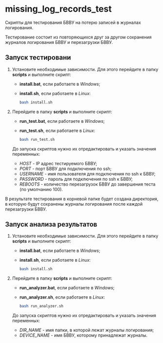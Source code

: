 # missing_log_records_test
Скрипты для тестирования БВВУ на потерю записей в журналах логирования.

Тестирование состоит из повторяющихся друг за другом сохранения журналов логирования БВВУ и перезагрузки БВВУ.

## Запуск тестировани

1. Установите необходимые зависимости. Для этого перейдите в папку **scripts** и выполните скрипт:

   - **install.bat**, если работаете в *Windows*;

   - **install.sh**, если работаете в *Linux*:

     ```bash
     bash install.sh
     ```

2. Перейдите в папку **scripts** и выполните скрипт:

   - **run_test.bat**, если работаете в *Windows*;

   - **run_test.sh**, если работаете в *Linux*:

     ```bash
     bash run_test.sh
     ```

   До запуска скриптов нужно их отредактировать и указать значения переменных:

   - *HOST* - IP адрес тестируемого БВВУ;
   - *PORT* - порт БВВУ для подключения по ssh;
   - *USERNAME* - имя пользователя для подключения по ssh к БВВУ;
   - *PASSWORD* - пароль для подключения по ssh к БВВУ;
   - *REBOOTS* - количество перезагрузок БВВУ до завершения теста (по умолчанию 100).

В результате тестирования в корневой папке будет создана директория, в которую будут сохранены журналы логирования после каждой перезагрузки БВВУ.

## Запуск анализа результатов

1. Установите необходимые зависимости. Для этого перейдите в папку **scripts** и выполните скрипт:

   - **install.bat**, если работаете в *Windows*;

   - **install.sh**, если работаете в *Linux*:

     ```bash
     bash install.sh
     ```

2. Перейдите в папку **scripts** и выполните скрипт:

   - **run_analyzer.bat**, если работаете в *Windows*;

   - **run_analyzer.sh**, если работаете в *Linux*:

     ```bash
     bash run_analyzer.sh
     ```

   До запуска скриптов нужно их отредактировать и указать значения переменных:

   - *DIR_NAME* - имя папки, в которой лежат журналы логирования;
   - *DEVICE_NAME* - имя БВВУ, которому принадлежат журналы.

